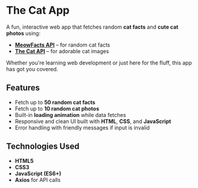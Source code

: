 # The Cat App

A fun, interactive web app that fetches random **cat facts** and **cute cat photos** using:

- [**MeowFacts API**](https://meowfacts.herokuapp.com/) – for random cat facts 
- [**The Cat API**](https://thecatapi.com/) – for adorable cat images 

Whether you're learning web development or just here for the fluff, this app has got you covered.

## Features

- Fetch up to **50 random cat facts**
- Fetch up to **10 random cat photos**
- Built-in **loading animation** while data fetches
- Responsive and clean UI built with **HTML**, **CSS**, and **JavaScript**
- Error handling with friendly messages if input is invalid

## Technologies Used

- **HTML5**
- **CSS3**
- **JavaScript (ES6+)**
- **Axios** for API calls
